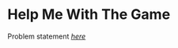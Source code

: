 Help Me With The Game
=============
Problem statement
_[here](https://open.kattis.com/problems/helpme)_